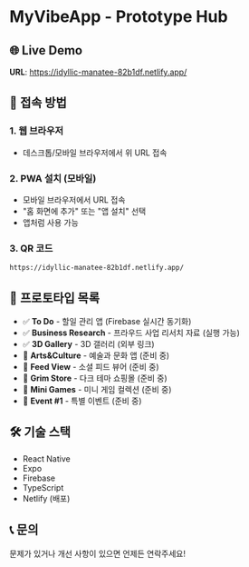 # MyVibeApp - Prototype Hub

## 🌐 Live Demo
**URL**: https://idyllic-manatee-82b1df.netlify.app/

## 📱 접속 방법

### 1. 웹 브라우저
- 데스크톱/모바일 브라우저에서 위 URL 접속

### 2. PWA 설치 (모바일)
- 모바일 브라우저에서 URL 접속
- "홈 화면에 추가" 또는 "앱 설치" 선택
- 앱처럼 사용 가능

### 3. QR 코드
```
https://idyllic-manatee-82b1df.netlify.app/
```

## 🚀 프로토타입 목록

- ✅ **To Do** - 할일 관리 앱 (Firebase 실시간 동기화)
- ✅ **Business Research** - 프라우드 사업 리서치 자료 (실행 가능)
- ✅ **3D Gallery** - 3D 갤러리 (외부 링크)
- 🚧 **Arts&Culture** - 예술과 문화 앱 (준비 중)
- 🚧 **Feed View** - 소셜 피드 뷰어 (준비 중)
- 🚧 **Grim Store** - 다크 테마 쇼핑몰 (준비 중)
- 🚧 **Mini Games** - 미니 게임 컬렉션 (준비 중)
- 🚧 **Event #1** - 특별 이벤트 (준비 중)

## 🛠️ 기술 스택

- React Native
- Expo
- Firebase
- TypeScript
- Netlify (배포)

## 📞 문의

문제가 있거나 개선 사항이 있으면 언제든 연락주세요! 